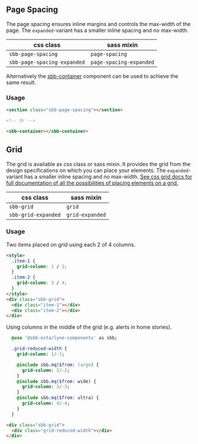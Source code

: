 ## Page Spacing

The page spacing ensures inline margins and controls the max-width of the page.
The `expanded`-variant has a smaller inline spacing and no max-width.

| css class                   | sass mixin              |
| --------------------------- | ----------------------- |
| `sbb-page-spacing`          | `page-spacing`          |
| `sbb-page-spacing-expanded` | `page-spacing-expanded` |

Alternatively the [sbb-container](/docs/components-sbb-container-sbb-container--docs) component can be used to achieve the same result.

### Usage

```html
<section class="sbb-page-spacing"></section>

<!-- Or -->

<sbb-container></sbb-container>
```

## Grid

The grid is available as css class or sass mixin.
It provides the grid from the design specifications on which you can place your elements.
The `expanded`-variant has a smaller inline spacing and no max-width.
[See css grid docs for full documentation of all the possibilities of placing elements on a grid.](https://developer.mozilla.org/en-US/docs/Web/CSS/CSS_Grid_Layout)

| css class           | sass mixin      |
| ------------------- | --------------- |
| `sbb-grid`          | `grid`          |
| `sbb-grid-expanded` | `grid-expanded` |

### Usage

Two items placed on grid using each 2 of 4 columns.

```html
<style>
  .item-1 {
    grid-column: 1 / 2;
  }
  .item-2 {
    grid-column: 3 / 4;
  }
</style>
<div class="sbb-grid">
  <div class="item-1"></div>
  <div class="item-2"></div>
</div>
```

Using columns in the middle of the grid (e.g. alerts in home stories).

```sass
  @use '@sbb-esta/lyne-components' as sbb;

  .grid-reduced-width {
    grid-column: 1/-1;

    @include sbb.mq($from: large) {
      grid-column: 2/-2;
    }
    @include sbb.mq($from: wide) {
      grid-column: 3/-3;
    }
    @include sbb.mq($from: ultra) {
      grid-column: 4/-4;
    }
  }
```

```html
<div class="sbb-grid">
  <div class="grid-reduced-width"></div>
</div>
```
